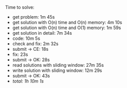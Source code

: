 Time to solve:

- get problem: 1m 45s
- get solution with O(n) time and O(n) memory: 4m 10s
- get solution with O(n) time and O(1) memory: 1m 59s
- get solution in detail: 7m 34s
- code: 10m 5s
- check and fix: 2m 32s
- submit → CE: 18s
- fix: 23s
- submit → OK: 28s
- read solutions with sliding window: 27m 35s
- write solution with sliding window: 12m 29s
- submit → OK: 43s
- _total: 1h 10m 1s_
